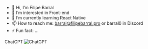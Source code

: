 - 👋 Hi, I’m Filipe Barral
- 👀 I’m interested in Front-end
- 🌱 I’m currently learning React Native
- 📫 How to reach me: barral@filipebarral.pro or barral0 in Discord
- ⚡ Fun fact: ...

ChatGPT 	![ChatGPT](https://img.shields.io/badge/chatGPT-74aa9c?style=for-the-badge&logo=openai&logoColor=white)

<!---
barral0/barral0 is a ✨ special ✨ repository because its `README.md` (this file) appears on your GitHub profile.
You can click the Preview link to take a look at your changes.
--->
